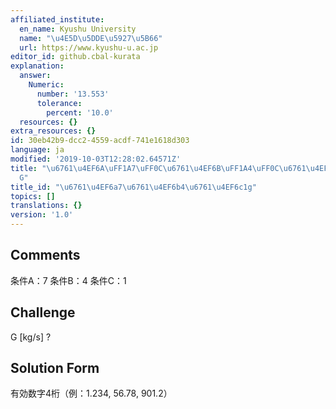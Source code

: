 ```yaml
---
affiliated_institute:
  en_name: Kyushu University
  name: "\u4E5D\u5DDE\u5927\u5B66"
  url: https://www.kyushu-u.ac.jp
editor_id: github.cbal-kurata
explanation:
  answer:
    Numeric:
      number: '13.553'
      tolerance:
        percent: '10.0'
  resources: {}
extra_resources: {}
id: 30eb42b9-dcc2-4559-acdf-741e1618d303
language: ja
modified: '2019-10-03T12:28:02.64571Z'
title: "\u6761\u4EF6A\uFF1A7\uFF0C\u6761\u4EF6B\uFF1A4\uFF0C\u6761\u4EF6C\uFF1A1\uFF0C\
  G"
title_id: "\u6761\u4EF6a7\u6761\u4EF6b4\u6761\u4EF6c1g"
topics: []
translations: {}
version: '1.0'
---
```


## Comments
条件A：7
条件B：4
条件C：1

## Challenge
G [kg/s] ?

## Solution Form
有効数字4桁（例：1.234,  56.78,  901.2）




